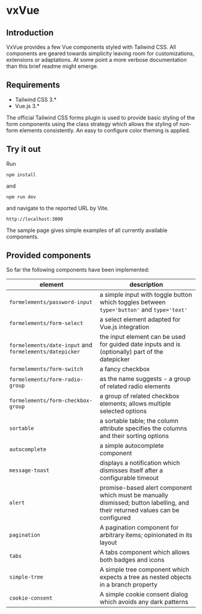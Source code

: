 # vxVue

## Introduction
VxVue provides a few Vue components styled with Tailwind CSS. All components are geared towards simplicity leaving room for customizations, extensions or adaptations. At some point a more verbose documentation than this brief readme might emerge.

## Requirements
* Tailwind CSS 3.*
* Vue.js 3.*

The official Tailwind CSS forms plugin is used to provide basic styling of the form components using the class strategy which allows the styling of non-form elements consistently.
An easy to configure color theming is applied.

## Try it out
Run
```
npm install
```
and
```
npm run dev
```
and navigate to the reported URL by Vite.
```
http://localhost:3000
```
The sample page gives simple examples of all currently available components.

## Provided components
So far the following components have been implemented:

| element                                                 | description |
|---------------------------------------------------------| --- |
| `formelements/password-input`                           | a simple input with toggle button which toggles between `type='button'` and `type='text'` |
| `formelements/form-select`                              | a select element adapted for Vue.js integration
| `formelements/date-input` and `formelements/datepicker` | the input element can be used for guided date inputs and is (optionally) part of the datepicker
| `formelements/form-switch`                              | a fancy checkbox
| `formelements/form-radio-group`                         | as the name suggests - a group of related radio elements
| `formelements/form-checkbox-group`                      | a group of related checkbox elements; allows multiple selected options
| `sortable`                                              | a sortable table; the column attribute specifies the columns and their sorting options
| `autocomplete`                                          | a simple autocomplete component
| `message-toast`                                         | displays a notification which dismisses itself after a configurable timeout
| `alert`                                                 | promise-based alert component which must be manually dismissed; button labelling, and their returned values can be configured
| `pagination`                                            | A pagination component for arbitrary items; opinionated in its layout
| `tabs`                                                  | A tabs component which allows both badges and icons
| `simple-tree`                                           | A simple tree component which expects a tree as nested objects in a branch property
| `cookie-consent`                                        | A simple cookie consent dialog which avoids any dark patterns